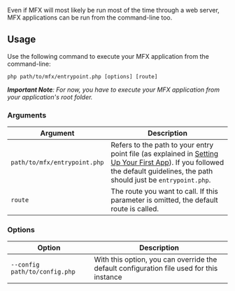 Even if MFX will most likely be run most of the time through a web server, MFX applications can be run from the command-line too.

## Usage

Use the following command to execute your MFX application from the command-line:

```
php path/to/mfx/entrypoint.php [options] [route]
```

_**Important Note**: For now, you have to execute your MFX application from your application's root folder._

### Arguments

| Argument                     | Description                                                                                                                                                                                                              |
| ---------------------------- | ------------------------------------------------------------------------------------------------------------------------------------------------------------------------------------------------------------------------ |
| `path/to/mfx/entrypoint.php` | Refers to the path to your entry point file (as explained in [Setting Up Your First App](Setting-Up-Your-First-App#entry-point-file)). If you followed the default guidelines, the path should just be `entrypoint.php`. |
| `route`                      | The route you want to call. If this parameter is omitted, the default route is called.                                                                                                                                   |

### Options

| Option                        | Description                                                                              |
| ----------------------------- | ---------------------------------------------------------------------------------------- |
| `--config path/to/config.php` | With this option, you can override the default configuration file used for this instance |
